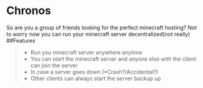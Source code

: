 # Chronos

So are you a group of friends looking for the perfect minecraft hosting?
Not to worry now you can run your minecraft server decentralized(not really)
##Features
> - Run you minecraft server anywhere anytime 
> - You can start the minecraft server and anyone else with the client can join the server
> - In case a server goes down (*Crash?/Accidental?)
> - Other clients can always start the server backup up

